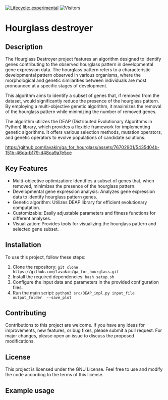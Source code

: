 [![Lifecycle: experimental](https://img.shields.io/badge/lifecycle-experimental-orange.svg)](https://lifecycle.r-lib.org/articles/stages.html#experimental)
![Visitors](https://api.visitorbadge.io/api/visitors?path=https://github.com/lavakin/ga_for_hourglass&label=Visitors&countColor=%23263759&style=flat)
# Hourglass destroyer
## Description

The Hourglass Destroyer project features an algorithm designed to identify genes contributing to the observed hourglass pattern in developmental gene expression data. The hourglass pattern refers to a characteristic developmental pattern observed in various organisms, where the morphological and genetic similarities between individuals are most pronounced at a specific stages of development.

This algorithm aims to identify a subset of genes that, if removed from the dataset, would significantly reduce the presence of the hourglass pattern. By employing a multi-objective genetic algorithm, it maximizes the removal of the hourglass pattern while minimizing the number of removed genes.

The algorithm utilizes the DEAP (Distributed Evolutionary Algorithms in Python) library, which provides a flexible framework for implementing genetic algorithms. It offers various selection methods, mutation operators, and genetic operators to evolve populations of candidate solutions.

https://github.com/lavakin/ga_for_hourglass/assets/76702901/5435d04b-151b-46da-b179-d48ca9a7e5ce

## Key Features

- Multi-objective optimization: Identifies a subset of genes that, when removed, minimizes the presence of the hourglass pattern.
- Developmental gene expression analysis: Analyzes gene expression data to identify hourglass pattern genes.
- Genetic algorithm: Utilizes DEAP library for efficient evolutionary computation.
- Customizable: Easily adjustable parameters and fitness functions for different analyses.
- Visualization: Provides tools for visualizing the hourglass pattern and selected gene subset.

## Installation
To use this project, follow these steps:

1. Clone the repository: `git clone https://github.com/lavakin/ga_for_hourglass.git`
2. Install the required dependencies: `bash setup.sh`
3. Configure the input data and parameters in the provided configuration files.
4. Run the main script: `python3 src/DEAP_impl.py input_file output_folder  --save_plot`

## Contributing

Contributions to this project are welcome. If you have any ideas for improvements, new features, or bug fixes, please submit a pull request. For major changes, please open an issue to discuss the proposed modifications.

## License

This project is licensed under the GNU License. Feel free to use and modify the code according to the terms of this license.

## Example usage
